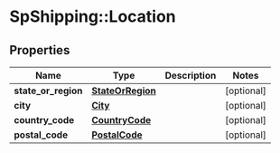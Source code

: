 # SpShipping::Location

## Properties
Name | Type | Description | Notes
------------ | ------------- | ------------- | -------------
**state_or_region** | [**StateOrRegion**](StateOrRegion.md) |  | [optional] 
**city** | [**City**](City.md) |  | [optional] 
**country_code** | [**CountryCode**](CountryCode.md) |  | [optional] 
**postal_code** | [**PostalCode**](PostalCode.md) |  | [optional] 

